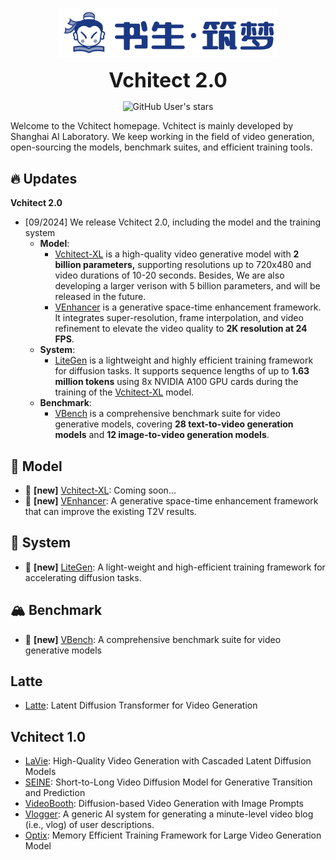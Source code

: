 <div align="center">

<p align="center">
    <picture>
<img src="https://github.com/Vchitect/.github/blob/main/profile/imgs/logo.png?raw=true" width="350">
    </picture>
</p>

<b><font size="6">Vchitect 2.0</font></b>

![GitHub User's stars](https://img.shields.io/github/stars/Vchitect)

</div>

Welcome to the Vchitect homepage. Vchitect is mainly developed by Shanghai AI Laboratory. We keep working in the field of video generation, open-sourcing the models, benchmark suites, and efficient training tools.

## 🔥 Updates

**Vchitect 2.0**

- [09/2024] We release Vchitect 2.0, including the model and the training system
  - **Model**: 
    - [Vchitect-XL]() is a high-quality video generative model with **2 billion parameters,** supporting resolutions up to 720x480 and video durations of 10-20 seconds. Besides, We are also developing a larger verison with 5 billion parameters, and will  be released in the future.
    - [VEnhancer](https://github.com/Vchitect/VEnhancer) is a generative space-time enhancement framework. It integrates super-resolution, frame interpolation, and video refinement to elevate the video quality to **2K resolution at 24 FPS**.
  - **System**: 
    - [LiteGen](https://github.com/Vchitect/LiteGen) is a lightweight and highly efficient training framework for diffusion tasks. It supports sequence lengths of up to **1.63 million tokens** using 8x NVIDIA A100 GPU cards during the training of the [Vchitect-XL]() model.
  - **Benchmark**: 
    - [VBench](https://github.com/Vchitect/VBench) is a comprehensive benchmark suite for video generative models, covering **28 text-to-video generation models** and **12 image-to-video generation models**.


## 🎁 Model

- 🎉 **[new]** [Vchitect-XL](): Coming soon...
- 🎉 **[new]** [VEnhancer](https://github.com/Vchitect/VEnhancer): A generative space-time enhancement framework that can improve the existing T2V results.



## 🚀 System

- 🎉 **[new]** [LiteGen](https://github.com/Vchitect/LiteGen): A light-weight and high-efficient training framework for accelerating diffusion tasks.



## 🏔️ Benchmark

- 🎉 **[new]** [VBench](https://github.com/Vchitect/VBench): A comprehensive benchmark suite for video generative models

## Latte
- [Latte](https://github.com/Vchitect/Latte): Latent Diffusion Transformer for Video Generation

## Vchitect 1.0
- [LaVie](https://github.com/Vchitect/LaVie): High-Quality Video Generation with Cascaded Latent Diffusion Models
- [SEINE](https://github.com/Vchitect/SEINE): Short-to-Long Video Diffusion Model for Generative Transition and Prediction
- [VideoBooth](https://github.com/Vchitect/VideoBooth): Diffusion-based Video Generation with Image Prompts
- [Vlogger](https://github.com/Vchitect/Vlogger): A generic AI system for generating a minute-level video blog (i.e., vlog) of user descriptions.
- [Optix](https://github.com/Vchitect/Optix): Memory Efficient Training Framework for Large Video Generation Model
